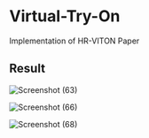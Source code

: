 # Virtual-Try-On
Implementation of HR-VITON Paper

## Result

![Screenshot (63)](https://github.com/saurabhkhadsang/Virtual-Try-On/assets/84808913/7fffe283-6d0d-45c8-b866-5ef1ea4eaae7)


![Screenshot (66)](https://github.com/saurabhkhadsang/Virtual-Try-On/assets/84808913/e9d736ee-93f7-4dc9-afe8-9f13e5b9b360)


![Screenshot (68)](https://github.com/saurabhkhadsang/Virtual-Try-On/assets/84808913/54250a9a-7935-4a9c-a4fc-763d915764b6)
